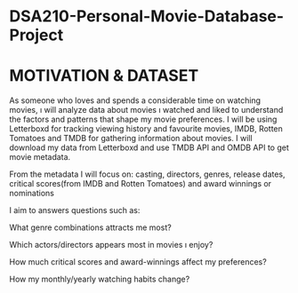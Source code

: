 # DSA210-Personal-Movie-Database-Project

# MOTIVATION & DATASET

As someone who loves and spends a considerable time on watching movies, ı will analyze data about movies ı watched and liked to understand the factors and patterns that shape my movie preferences. I will be using Letterboxd for tracking viewing history and favourite movies, IMDB, Rotten Tomatoes and TMDB for gathering information about movies. I will download my data from Letterboxd and use TMDB API and OMDB API to get movie metadata.

From the metadata I will focus on: casting, directors, genres, release dates, critical scores(from IMDB and Rotten Tomatoes) and award winnings or nominations

I aim to answers questions such as:

What genre combinations attracts me most?

Which actors/directors appears most in movies ı enjoy?

How much critical scores and award-winnings affect my preferences?

How my monthly/yearly watching habits change?




